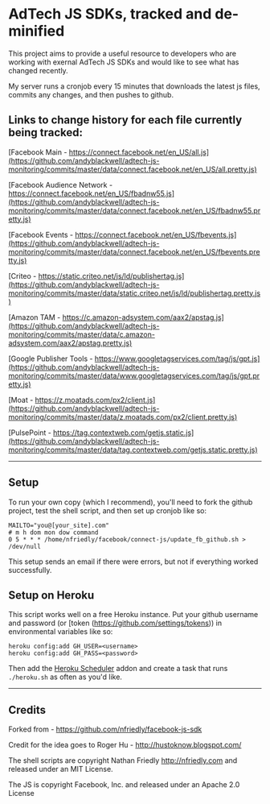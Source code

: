 AdTech JS SDKs, tracked and de-minified
===================================================

This project aims to provide a useful resource to developers who are working with exernal AdTech JS SDKs and would like to see what has changed recently.

My server runs a cronjob every 15 minutes that downloads the latest js files, commits any changes, and then pushes to github.

Links to change history for each file currently being tracked:
-----
[Facebook Main - https://connect.facebook.net/en_US/all.js](https://github.com/andyblackwell/adtech-js-monitoring/commits/master/data/connect.facebook.net/en_US/all.pretty.js)

[Facebook Audience Network - https://connect.facebook.net/en_US/fbadnw55.js](https://github.com/andyblackwell/adtech-js-monitoring/commits/master/data/connect.facebook.net/en_US/fbadnw55.pretty.js)

[Facebook Events - https://connect.facebook.net/en_US/fbevents.js](https://github.com/andyblackwell/adtech-js-monitoring/commits/master/data/connect.facebook.net/en_US/fbevents.pretty.js)

[Criteo - https://static.criteo.net/js/ld/publishertag.js](https://github.com/andyblackwell/adtech-js-monitoring/commits/master/data/static.criteo.net/js/ld/publishertag.pretty.js)

[Amazon TAM - https://c.amazon-adsystem.com/aax2/apstag.js](https://github.com/andyblackwell/adtech-js-monitoring/commits/master/data/c.amazon-adsystem.com/aax2/apstag.pretty.js)

[Google Publisher Tools - https://www.googletagservices.com/tag/js/gpt.js](https://github.com/andyblackwell/adtech-js-monitoring/commits/master/data/www.googletagservices.com/tag/js/gpt.pretty.js)

[Moat - https://z.moatads.com/px2/client.js](https://github.com/andyblackwell/adtech-js-monitoring/commits/master/data/z.moatads.com/px2/client.pretty.js)

[PulsePoint - https://tag.contextweb.com/getjs.static.js](https://github.com/andyblackwell/adtech-js-monitoring/commits/master/data/tag.contextweb.com/getjs.static.pretty.js)

---

Setup
-----

To run your own copy (which I recommend), you'll need to fork the github project, test the shell script, and then set up cronjob like so:

    MAILTO="you@[your_site].com"
    # m h dom mon dow command
    0 5 * * * /home/nfriedly/facebook/connect-js/update_fb_github.sh > /dev/null

This setup sends an email if there were errors, but not if everything worked successfully.

Setup on Heroku
---------------

This script works well on a free Heroku instance. Put your github username and password (or [token (https://github.com/settings/tokens)) in environmental variables like so:

    heroku config:add GH_USER=<username>
    heroku config:add GH_PASS=<password>
    
Then add the [Heroku Scheduler](https://addons.heroku.com/scheduler) addon and create a task that runs `./heroku.sh` as often as you'd like.

---

Credits
-------

Forked from - https://github.com/nfriedly/facebook-js-sdk

Credit for the idea goes to Roger Hu - http://hustoknow.blogspot.com/

The shell scripts are copyright Nathan Friedly http://nfriedly.com and released under an MIT License.

The JS is copyright Facebook, Inc. and released under an Apache 2.0 License
